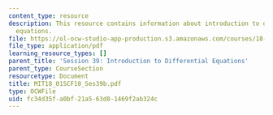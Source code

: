 ```yaml
---
content_type: resource
description: This resource contains information about introduction to differential
  equations.
file: https://ol-ocw-studio-app-production.s3.amazonaws.com/courses/18-01sc-single-variable-calculus-fall-2010/fc34d35fa0bf21a563d81469f2ab324c_MIT18_01SCF10_Ses39b.pdf
file_type: application/pdf
learning_resource_types: []
parent_title: 'Session 39: Introduction to Differential Equations'
parent_type: CourseSection
resourcetype: Document
title: MIT18_01SCF10_Ses39b.pdf
type: OCWFile
uid: fc34d35f-a0bf-21a5-63d8-1469f2ab324c
---
```


